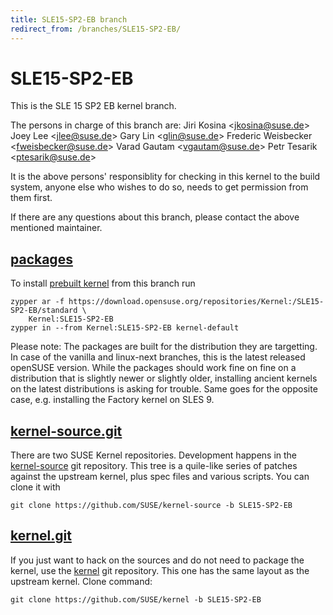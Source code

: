 ```yaml
---
title: SLE15-SP2-EB branch
redirect_from: /branches/SLE15-SP2-EB/
---
```

# SLE15-SP2-EB
This is the SLE 15 SP2 EB kernel branch.

The persons in charge of this branch are:
Jiri Kosina <[jkosina@suse.de](mailto:jkosina@suse.de?subject=SLE15-SP2-EB%20branch)>
Joey Lee <[jlee@suse.de](mailto:jlee@suse.de?subject=SLE15-SP2-EB%20branch)>
Gary Lin <[glin@suse.de](mailto:glin@suse.de?subject=SLE15-SP2-EB%20branch)>
Frederic Weisbecker <[fweisbecker@suse.de](mailto:fweisbecker@suse.de?subject=SLE15-SP2-EB%20branch)>
Varad Gautam <[vgautam@suse.de](mailto:vgautam@suse.de?subject=SLE15-SP2-EB%20branch)>
Petr Tesarik <[ptesarik@suse.de](mailto:ptesarik@suse.de?subject=SLE15-SP2-EB%20branch)>

It is the above persons' responsiblity for checking in this kernel to
the build system, anyone else who wishes to do so, needs to get
permission from them first.

If there are any questions about this branch, please contact the above
mentioned maintainer.


## [packages](https://download.opensuse.org/repositories/Kernel:/SLE15-SP2-EB)
To install
[prebuilt kernel](https://download.opensuse.org/repositories/Kernel:/SLE15-SP2-EB)
from this branch run

```
zypper ar -f https://download.opensuse.org/repositories/Kernel:/SLE15-SP2-EB/standard \
    Kernel:SLE15-SP2-EB
zypper in --from Kernel:SLE15-SP2-EB kernel-default
```

Please note: The packages are built for the distribution they are
targetting. In case of the vanilla and linux-next branches, this is the
latest released openSUSE version. While the packages should work fine on
fine on a distribution that is slightly newer or slightly older,
installing ancient kernels on the latest distributions is asking for
trouble. Same goes for the opposite case, e.g. installing the Factory
kernel on SLES 9.

## [kernel-source.git](https://github.com/SUSE/kernel-source/tree/SLE15-SP2-EB)
There are two SUSE Kernel repositories. Development happens in the
[kernel-source](https://github.com/SUSE/kernel-source/tree/SLE15-SP2-EB)
git repository. This tree is a quile-like series of patches against the
upstream kernel, plus spec files and various scripts. You can clone it
with

```
git clone https://github.com/SUSE/kernel-source -b SLE15-SP2-EB
```

## [kernel.git](https://github.com/SUSE/kernel/tree/SLE15-SP2-EB)
If you just want to hack on the sources and do not need to package the
kernel, use the [kernel](https://github.com/SUSE/kernel/tree/SLE15-SP2-EB)
git repository. This one has the same layout as the upstream kernel. Clone
command:

```
git clone https://github.com/SUSE/kernel -b SLE15-SP2-EB
```


